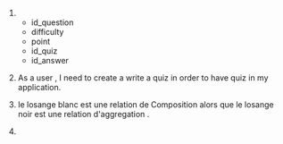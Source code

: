 1.  - id_question
    - difficulty
    - point
    - id_quiz
    - id_answer

2. As a user , I need to create a write a quiz in order to have quiz in my application.

3. le losange blanc est une relation de Composition alors que le losange noir  est une relation d'aggregation .

4. 
